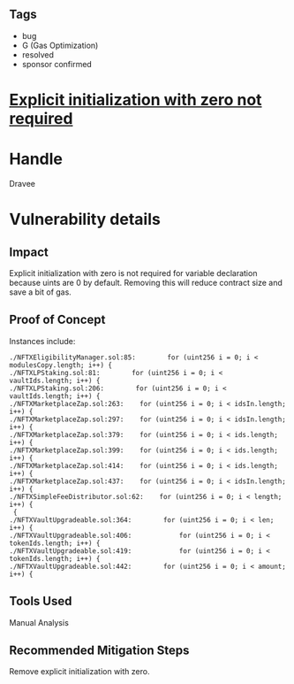 ## Tags

- bug
- G (Gas Optimization)
- resolved
- sponsor confirmed

# [Explicit initialization with zero not required](https://github.com/code-423n4/2021-12-nftx-findings/issues/207) 

# Handle

Dravee


# Vulnerability details

## Impact
Explicit initialization with zero is not required for variable declaration because uints are 0 by default. Removing this will reduce contract size and save a bit of gas.

## Proof of Concept
Instances include:
```
./NFTXEligibilityManager.sol:85:        for (uint256 i = 0; i < modulesCopy.length; i++) {
./NFTXLPStaking.sol:81:        for (uint256 i = 0; i < vaultIds.length; i++) {
./NFTXLPStaking.sol:206:        for (uint256 i = 0; i < vaultIds.length; i++) {
./NFTXMarketplaceZap.sol:263:    for (uint256 i = 0; i < idsIn.length; i++) {
./NFTXMarketplaceZap.sol:297:    for (uint256 i = 0; i < idsIn.length; i++) {
./NFTXMarketplaceZap.sol:379:    for (uint256 i = 0; i < ids.length; i++) {
./NFTXMarketplaceZap.sol:399:    for (uint256 i = 0; i < ids.length; i++) {
./NFTXMarketplaceZap.sol:414:    for (uint256 i = 0; i < ids.length; i++) {
./NFTXMarketplaceZap.sol:437:    for (uint256 i = 0; i < idsIn.length; i++) {
./NFTXSimpleFeeDistributor.sol:62:    for (uint256 i = 0; i < length; i++) {
 {
./NFTXVaultUpgradeable.sol:364:        for (uint256 i = 0; i < len; i++) {
./NFTXVaultUpgradeable.sol:406:            for (uint256 i = 0; i < tokenIds.length; i++) {
./NFTXVaultUpgradeable.sol:419:            for (uint256 i = 0; i < tokenIds.length; i++) {
./NFTXVaultUpgradeable.sol:442:        for (uint256 i = 0; i < amount; i++) {
```

## Tools Used
Manual Analysis

## Recommended Mitigation Steps
Remove explicit initialization with zero.

